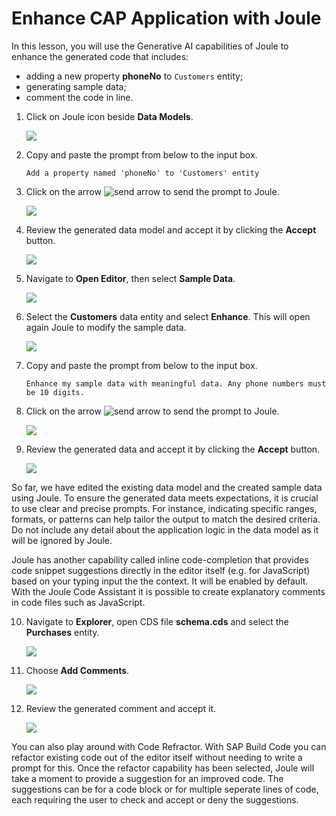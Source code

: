 # Enhance CAP Application with Joule

In this lesson, you will use the Generative AI capabilities of Joule to enhance the generated code that includes: 

<!--- adding a new entity **Products**; -->
- adding a new property **phoneNo** to `Customers` entity;
- generating sample data;
- comment the code in line. 

<!-- 1. Click on Joule icon beside **Data Models**.

     ![](./images/251-9_Screenshot_1.png)

2. Copy and paste the prompt from below to the input box.
    
    > [!Note]
    >Joule's response may vary each time. This is just an example. 

    ```code
    Add a entity named 'Products' with 3 properties: name, description, and price. 
    Each purchase will be associated to a product and is called `selectedProduct`. 
    Use associations instead of compositions.
    ```

3. Click on the arrow ![send arrow](./images/joulearrow.png) to send the prompt to Joule.

    ![](./images/251-9_Screenshot_2.png)

4. Review the generated data model and accept it by clicking the **Accept** button.

    <!-- Depending on the server, it can take up to 2 minutes for Joule to create the data models and services for you.<br>
    Once you accept the code, you will see the update on the right side under Storyboard tab<br> 

    ![](./images/251-9_Screenshot_3.png) -->

1. Click on Joule icon beside **Data Models**.

     ![](./images/251-9_Screenshot_1.png)

2. Copy and paste the prompt from below to the input box.

    ```code
    Add a property named 'phoneNo' to 'Customers' entity
    ```

3. Click on the arrow ![send arrow](./images/joulearrow.png) to send the prompt to Joule.

    ![](./images/251-2_Screenshot_17.png)

4. Review the generated data model and accept it by clicking the **Accept** button.

    ![](./images/251-2_Screenshot_18.png)

5. Navigate to **Open Editor**, then select **Sample Data**.

    ![](./images/251-3-sample-data-selct.png)

6. Select the **Customers** data entity and select **Enhance**. This will open again Joule to modify the sample data. 

    ![](./images/251-9_Screenshot_4.png)

7. Copy and paste the prompt from below to the input box.

    ```code
    Enhance my sample data with meaningful data. Any phone numbers must be 10 digits.
    ```

8. Click on the arrow ![send arrow](./images/joulearrow.png) to send the prompt to Joule.

    ![](./images/251-9_Preview-5.png)

9. Review the generated data and accept it by clicking the **Accept** button.

    ![](./images/251-9_Screenshot_5.png)

So far, we have edited the existing data model and the created sample data using Joule. To ensure the generated data meets expectations, it is crucial to use clear and precise prompts. For instance, indicating specific ranges, formats, or patterns can help tailor the output to match the desired criteria. Do not include any detail about the application logic in the data model as it will be ignored by Joule. 

Joule has another capability called inline code-completion that provides code snippet suggestions directly in the editor itself (e.g. for JavaScript) based on your typing input the the context. It will be enabled by default. With the Joule Code Assistant it is  possible to create explanatory comments in code files such as JavaScript. 

10. Navigate to **Explorer**, open CDS file **schema.cds** and select the **Purchases** entity. 

    ![](./images/251-9_Screenshot_6.png)

11. Choose **Add Comments**.

    ![](./images/251-9_Screenshot_7.gif)

12. Review the generated comment and accept it. 

    ![](./images/251-9_Screenshot_8.png)

You can also play around with Code Refractor. With SAP Build Code you can refactor existing code out of the editor itself without needing to write a prompt for this. Once the refactor capability has been selected, Joule will take a moment to provide a suggestion for an improved code. The suggestions can be for a code block or for multiple seperate lines of code, each requiring the user to check and accept or deny the suggestions. 